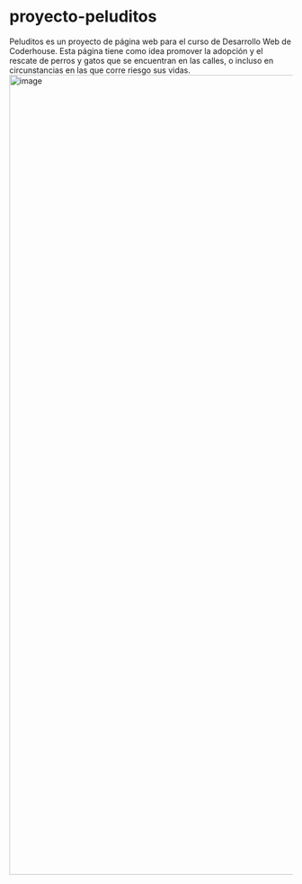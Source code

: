 # proyecto-peluditos
Peluditos es un proyecto de página web para el curso de Desarrollo Web de Coderhouse. Esta página tiene como idea promover la adopción y el rescate de perros y gatos que se encuentran en las calles, o incluso en circunstancias en las que corre riesgo sus vidas.
<img width="1423" alt="image" src="https://user-images.githubusercontent.com/107373631/179375490-709deec5-e1e2-44b3-82c1-8a659cae7648.png">

